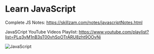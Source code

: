 # Learn JavaScript

Complete JS Notes: https://skillzam.com/notes/javascriptNotes.html

JavaSCript YouTube Videos Playlist: https://www.youtube.com/playlist?list=PLq3yM1nB3sT00vhSoOTrARU8zht9OOvNi


![JavaScript](https://github.com/skillzam/learn-javascript/assets/113600333/ab3dccb6-1738-4dec-a3ed-bc72463e906e)
